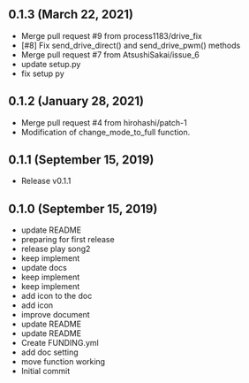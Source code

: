 ## 0.1.3 (March 22, 2021)
  - Merge pull request #9 from process1183/drive_fix
  - [#8] Fix send_drive_direct() and send_drive_pwm() methods
  - Merge pull request #7 from AtsushiSakai/issue_6
  - update setup.py
  - fix setup py

## 0.1.2 (January 28, 2021)
  - Merge pull request #4 from hirohashi/patch-1
  - Modification of change_mode_to_full function.

## 0.1.1 (September 15, 2019)

- Release v0.1.1


## 0.1.0 (September 15, 2019)
  - update README
  - preparing for first release
  - release play song2
  - keep implement
  - update docs
  - keep implement
  - keep implement
  - add icon to the doc
  - add icon
  - improve document
  - update README
  - update README
  - Create FUNDING.yml
  - add doc setting
  - move function working
  - Initial commit

